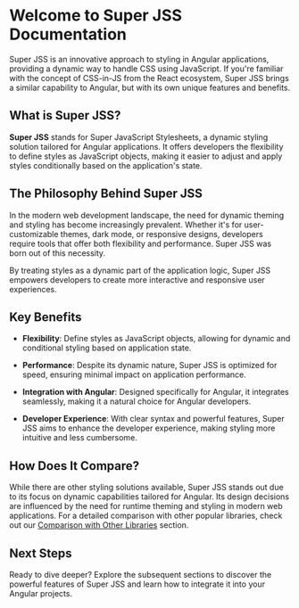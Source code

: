 # Welcome to Super JSS Documentation

Super JSS is an innovative approach to styling in Angular applications, providing a dynamic way to handle CSS using JavaScript. If you're familiar with the concept of CSS-in-JS from the React ecosystem, Super JSS brings a similar capability to Angular, but with its own unique features and benefits.

## What is Super JSS?

**Super JSS** stands for Super JavaScript Stylesheets, a dynamic styling solution tailored for Angular applications. It offers developers the flexibility to define styles as JavaScript objects, making it easier to adjust and apply styles conditionally based on the application's state.

## The Philosophy Behind Super JSS

In the modern web development landscape, the need for dynamic theming and styling has become increasingly prevalent. Whether it's for user-customizable themes, dark mode, or responsive designs, developers require tools that offer both flexibility and performance. Super JSS was born out of this necessity.

By treating styles as a dynamic part of the application logic, Super JSS empowers developers to create more interactive and responsive user experiences.

## Key Benefits

- **Flexibility**: Define styles as JavaScript objects, allowing for dynamic and conditional styling based on application state.

- **Performance**: Despite its dynamic nature, Super JSS is optimized for speed, ensuring minimal impact on application performance.

- **Integration with Angular**: Designed specifically for Angular, it integrates seamlessly, making it a natural choice for Angular developers.

- **Developer Experience**: With clear syntax and powerful features, Super JSS aims to enhance the developer experience, making styling more intuitive and less cumbersome.

## How Does It Compare?

While there are other styling solutions available, Super JSS stands out due to its focus on dynamic capabilities tailored for Angular. Its design decisions are influenced by the need for runtime theming and styling in modern web applications. For a detailed comparison with other popular libraries, check out our [Comparison with Other Libraries](comparison.md) section.

## Next Steps

Ready to dive deeper? Explore the subsequent sections to discover the powerful features of Super JSS and learn how to integrate it into your Angular projects.
